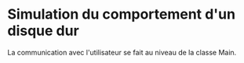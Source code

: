 # Simulation du comportement d'un disque dur
La communication avec l'utilisateur se fait au niveau de la classe Main.
